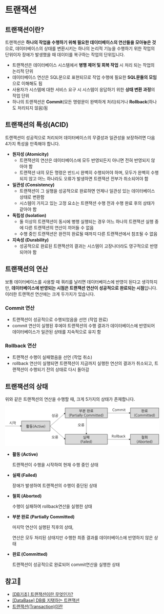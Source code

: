 # 트랜잭션

## 트랜잭션이란?

 트랜잭션은 **하나의 작업을 수행하기 위해 필요한 데이터베이스의 연산들을 모아놓은 것**으로, 데이터베이스의 상태를 변환시키는 하나의 논리적 기능을 수행하기 위한 작업의 단위이자 장애가 발생했을 때 데이터를 복구하는 작업의 단위입니다.

- 트랜잭션은 데이터베이스 시스템에서 **병행 제어 및 회복 작업** 시 처리 되는 작업의 논리적 단위
- 데이터베이스 연산은 SQL문으로 표현되므로 작업 수행에 필요한 **SQL문들의 모임**으로 이해해도 됨
- 사용자가 시스템에 대한 서비스 요구 시 시스템이 응답하기 위한 **상태 변환 과정**의 작업 단위
- 하나의 트랜잭션은 **Commit**(모든 명령문이 완벽하게 처리)되거나 **Rollback**(하나도 처리되지 않음)됨

## 트랜잭션의 특성(ACID)

 트랜잭션이 성공적으로 처리되어 데이터베이스의 무결성과 일관성을 보장하려면 다음 4가지 특성을 만족해야 합니다.

- **원자성 (Atomicity)**
    - 트랜잭션의 연산은 데이터베이스에 모두 반영되든지 아니면 전혀 반영되지 않아야 함
    - 트랜잭션 내의 모든 명령은 반드시 완벽히 수행되어야 하며, 모두가 완벽히 수행되지 않고 어느 하나라도 오류가 발생하면 트랜잭션 전부가 취소되어야 함
- **일관성 (Consistency)**
    - 트랜잭션이 그 실행을 성공적으로 완료하면 언제나 일관성 있는 데이터베이스 상태로 변환함
    - 시스템이 가지고 있는 고정 요소는 트랜잭션 수행 전과 수행 완료 후의 상태가 같아야 함
- **독립성 (Isolation)**
    - 둘 이상의 트랜잭션이 동시에 병행 실행되는 경우 어느 하나의 트랜잭션 실행 중에 다른 트랜잭션의 연산이 끼어들 수 없음
    - 수행 중인 트랜잭션은 완전히 완료될 때까지 다른 트랜잭션에서 참조될 수 없음
- **지속성 (Durability)**
    - 성공적으로 완료된 트랜잭션의 결과는 시스템이 고장나더라도 영구적으로 반영되어야 함

## 트랜잭션의 연산

 보통 데이터베이스를 사용할 때 쿼리를 날리면 데이터베이스에 반영이 된다고 생각하지만, **데이터베이스에 반영되는 시점은 트랜잭션 연산이 성공적으로 완료되는 시점**입니다. 이러한 트랜잭션 연산에는 크게 두가지가 있습니다.

### Commit 연산

- 트랜잭션이 성공적으로 수행되었음을 선언 (작업 완료)
- commit 연산이 실행된 후에야 트랜잭션의 수행 결과가 데이터베이스에 반영되어 데이터베이스가 일관된 상태를 지속적으로 유지 함

### Rollback 연산

- 트랜잭션 수행이 실패했음을 선언 (작업 취소)
- rollback 연산이 실행되면 트랜잭션이 지금까지 실행한 연산의 결과가 취소되고, 트랜잭션이 수행되기 전의 상태로 다시 돌아감

## 트랜잭션의 상태

 위와 같은 트랜잭션의 연산을 수행할 때, 크게 5가지의 상태가 존재합니다.

![transaction](https://github.com/Butterfly-effect-19/Study_for_Beginner/blob/main/image/transaction.png)

- **활동 (Active)**
    
     트랜잭션이 수행을 시작하여 현재 수행 중인 상태
    
- **실패 (Failed)**
    
    장애가 발생하여 트랜잭션의 수행이 중단된 상태
    
- **철회 (Aborted)**
    
    수행이 실패하여 rollback연산을 실행한 상태
    
- **부분 완료 (Partially Committed)**
    
    마지막 연산이 실행된 직후의 상태,
    
    연산은 모두 처리된 상태지만 수행한 최종 결과를 데이터베이스에 반영하지 않은 상태
    
- **완료 (Committed)**
    
    트랜잭션이 성공적으로 완료되어 commit연산을 실행한 상태
    

## 참고🔗

- [[DB기초] 트랜잭션이란 무엇인가?](https://coding-factory.tistory.com/226)
- [[DataBase] DB를 지탱하는 트랜잭션](https://brunch.co.kr/@skeks463/27)
- [트랜잭션(Transaction)이란](https://doooyeon.github.io/2018/09/28/transaction.html)
